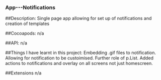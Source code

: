 ### App---Notifications

##Description: 
Single page app allowing for set up of notifications and creation of templates


##Cocoapods:
n/a

##API:
n/a

##Things I have learnt in this project:
Embedding .gif files to notification.
Allowing for notification to be custoimised.
Further role of p.List.
Added actions to notifications and overlay on all screens not just homescreen.

##Extensions
n/a
